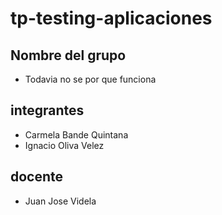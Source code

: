 # tp-testing-aplicaciones

## Nombre del grupo
  - Todavia no se por que funciona

## integrantes
  - Carmela Bande Quintana
  - Ignacio Oliva Velez
## docente
  - Juan Jose Videla
